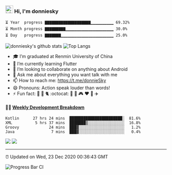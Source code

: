 ### <img src='https://qpluspicture.oss-cn-beijing.aliyuncs.com/6LjjQA/Hi.gif' alt='Hi' width="24"/> Hi, I'm donniesky 

<!-- year_progress starts -->

```text
⏳ Year  progress ▇▇▇▇▇▇▇▇▇▇▇▇▇▇▇▇▇▇▇▇▁▁▁▁▁▁▁▁▁▁ 69.32%
⏳ Month progress ▇▇▇▇▇▇▇▇▇▁▁▁▁▁▁▁▁▁▁▁▁▁▁▁▁▁▁▁▁▁ 30.0%
⏳ Day   progress ▇▇▇▇▇▇▇▁▁▁▁▁▁▁▁▁▁▁▁▁▁▁▁▁▁▁▁▁▁▁ 25.0%
```

<!-- year_progress ends -->

![donniesky's github stats](https://bad-apple-github-readme.vercel.app/api?show_bg=1&username=donniesky&show_icons=true&theme=dracula)
![Top Langs](https://github-readme-stats.vercel.app/api/top-langs/?username=donniesky&hide=TeX&layout=compact&theme=dracula)

- 🎓 I’m graduated at Renmin University of China
- 🌱 I’m currently learning Flutter
- 👯 I’m looking to collaborate on anything about Android
- 💬 Ask me about everything you want talk with me
- 📫 How to reach me: https://t.me/donnieSky
- 😄 Pronouns: Action speak louder than words!
- ⚡ Fun fact: 👫 🐶 🐈 :octocat: 🏀 🚴 🎮 :hearts: 🍚 ✈️

#### 🏊‍♂️ <a href="https://gist.github.com/donniesky/f1cb72d6b3792a01b11ad06820022053" target="_blank">Weekly Development Breakdown</a>

<!-- code_time starts -->

```text
Kotlin      27 hrs 24 mins  ███████████████████████░  81.6%
XML          5 hrs 37 mins  ███████▒░░░░░░░░░░░░░░░░  16.8%
Groovy             24 mins  ███▓░░░░░░░░░░░░░░░░░░░░   1.2%
Java                7 mins  ███▓░░░░░░░░░░░░░░░░░░░░   0.4%
```

<!-- code_time ends -->

[<img src="https://img.shields.io/badge/Twitter-%40donniesky-blue">](https://twitter.com/donnieSky815)
[<img src="https://img.shields.io/badge/Email-donniesky.me%40gmail.com-orange">](mailto:donniesky.me@gmail.com)

---
⏰ Updated on Wed, 23 Dec 2020 00:36:43 GMT

![Progress Bar CI](https://github.com/donniesky/donniesky/workflows/Progress%20Bar%20CI/badge.svg)
